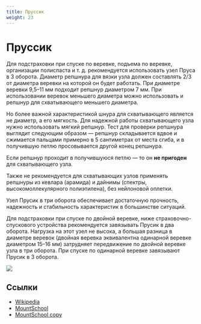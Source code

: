 ```yaml
---
title: Пруссик
weight: 23
---
```


# Пруссик

Для подстраховки при спуске по веревке, подъема по веревке, организации
полиспаста и т. д. рекомендуется использовать узел Пруса в 3 оборота. Диаметр
репшнура для вязки узла должен составлять 2/3 от диаметра веревки на которой он
будет работать. При диаметре веревки 9,5–11 мм подходит репшнур диаметром 7 мм.
При использовании веревок меньшего диаметра можно использовать и репшнур для
схватывающего меньшего диаметра.

Но более важной характеристикой шнура для схватывающего является не диаметр, а
его мягкость. Для надежной работы схватывающего узла нужно использовать мягкий
репшнур. Тест для проверки репшнура выглядит следующим образом — репшнур
складывается вдвое и сжимается пальцами примерно в 5 сантиметрах от места сгиба,
и в получившую петлю просовывается другой конец репшнура.

Если репшнур проходит в получившуюся петлю — то он **не пригоден** для схватывающего
узла.

Также не рекомендуется для схватывающих узлов применять репшнуры из кевлара
(арамида) и дайнимы (спектры, высокомоллекулярного полиэтилена), без нейлоновой
оплетки.

Узел Прусик в три оборота обеспечивает достаточную прочность, надежность и
стабильность характеристик в большинстве ситуаций.

Для подстраховки при спуске по двойной веревке, ниже страховочно-спускового
устройства рекомендуется завязывать Прусик в два оборота. Нагрузка на этот узел
не высока, а большая разница в диаметре веревок (двойная веревка эквивалентна
одинарной веревке диаметром 15–16 мм) затрудняет передвижение по двойной веревке
узла в три оборота. При спуске по одинарной веревке завязывают Прусик в 3
оборота.

![](/images/knots/prusik.gif)

## Ссылки

- [Wikipedia](https://en.wikipedia.org/wiki/Prusik_knot)
- [MountSchool](http://mountschool.ru/index.php/services/147-uzly-dlya-alpinizma)
- [MountSchool copy](../../resources/mountschool/01_knots-01.md)
